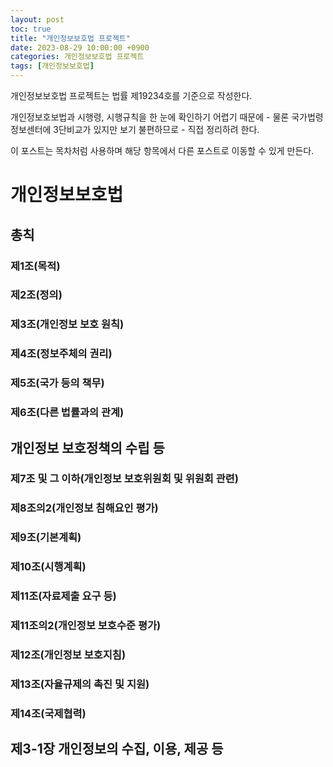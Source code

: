 ```yaml
---
layout: post
toc: true
title: "개인정보보호법 프로젝트"
date: 2023-08-29 10:00:00 +0900
categories: 개인정보보호법 프로젝트
tags: [개인정보보호법]
---
```

개인정보보호법 프로젝트는 법률 제19234호를 기준으로 작성한다.

개인정보호보법과 시행령, 시행규칙을 한 눈에 확인하기 어렵기 때문에 - 물론 국가법령정보센터에 3단비교가 있지만 보기 불편하므로 - 직접 정리하려 한다.

이 포스트는 목차처럼 사용하며 해당 항목에서 다른 포스트로 이동할 수 있게 만든다.

# 개인정보보호법

## 총칙

### 제1조(목적)

### 제2조(정의)

### 제3조(개인정보 보호 원칙)

### 제4조(정보주체의 권리)

### 제5조(국가 등의 책무)

### 제6조(다른 법률과의 관계)

## 개인정보 보호정책의 수립 등

### 제7조 및 그 이하(개인정보 보호위원회 및 위원회 관련)

### 제8조의2(개인정보 침해요인 평가)

### 제9조(기본계획)

### 제10조(시행계획)

### 제11조(자료제출 요구 등)

### 제11조의2(개인정보 보호수준 평가)

### 제12조(개인정보 보호지침)

### 제13조(자율규제의 촉진 및 지원)

### 제14조(국제협력)

## 제3-1장 개인정보의 수집, 이용, 제공 등

